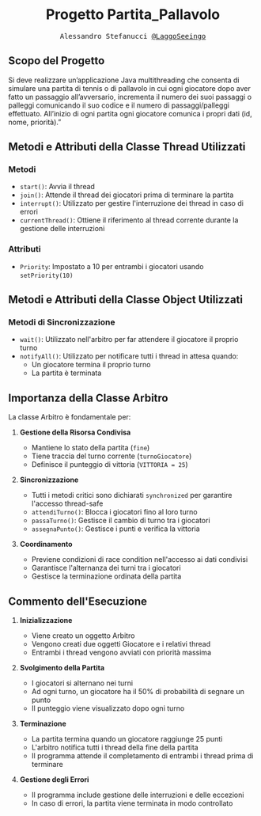 <h1 align="center">Progetto Partita_Pallavolo</h1>

<p align="center" style="font-family: monospace">Alessandro Stefanucci <a href="https://github.com/LaggoSeeingo">@LaggoSeeingo</a></p>

## Scopo del Progetto
Si deve realizzare un’applicazione Java multithreading che consenta di simulare una partita di tennis o di pallavolo in cui ogni giocatore dopo aver fatto un passaggio all’avversario, incrementa il numero dei suoi passaggi o palleggi comunicando il suo codice e il numero di passaggi/palleggi effettuato.
All’inizio di ogni partita ogni giocatore comunica i propri dati (id, nome, priorità).”


## Metodi e Attributi della Classe Thread Utilizzati

### Metodi
- `start()`: Avvia il thread
- `join()`: Attende il thread dei giocatori prima di terminare la partita
- `interrupt()`: Utilizzato per gestire l'interruzione dei thread in caso di errori
- `currentThread()`: Ottiene il riferimento al thread corrente durante la gestione delle interruzioni

### Attributi
- `Priority`: Impostato a 10 per entrambi i giocatori usando `setPriority(10)`

## Metodi e Attributi della Classe Object Utilizzati

### Metodi di Sincronizzazione
- `wait()`: Utilizzato nell'arbitro per far attendere il giocatore il proprio turno
- `notifyAll()`: Utilizzato per notificare tutti i thread in attesa quando:
  - Un giocatore termina il proprio turno
  - La partita è terminata

## Importanza della Classe Arbitro

La classe Arbitro è fondamentale per:

1. **Gestione della Risorsa Condivisa**
   - Mantiene lo stato della partita (`fine`)
   - Tiene traccia del turno corrente (`turnoGiocatore`)
   - Definisce il punteggio di vittoria (`VITTORIA = 25`)

2. **Sincronizzazione**
   - Tutti i metodi critici sono dichiarati `synchronized` per garantire l'accesso thread-safe
   - `attendiTurno()`: Blocca i giocatori fino al loro turno
   - `passaTurno()`: Gestisce il cambio di turno tra i giocatori
   - `assegnaPunto()`: Gestisce i punti e verifica la vittoria

3. **Coordinamento**
   - Previene condizioni di race condition nell'accesso ai dati condivisi
   - Garantisce l'alternanza dei turni tra i giocatori
   - Gestisce la terminazione ordinata della partita

## Commento dell'Esecuzione

1. **Inizializzazione**
   - Viene creato un oggetto Arbitro
   - Vengono creati due oggetti Giocatore e i relativi thread
   - Entrambi i thread vengono avviati con priorità massima

2. **Svolgimento della Partita**
   - I giocatori si alternano nei turni
   - Ad ogni turno, un giocatore ha il 50% di probabilità di segnare un punto
   - Il punteggio viene visualizzato dopo ogni turno

3. **Terminazione**
   - La partita termina quando un giocatore raggiunge 25 punti
   - L'arbitro notifica tutti i thread della fine della partita
   - Il programma attende il completamento di entrambi i thread prima di terminare

4. **Gestione degli Errori**
   - Il programma include gestione delle interruzioni e delle eccezioni
   - In caso di errori, la partita viene terminata in modo controllato